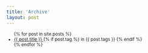```yaml
---
title: 'Archive'
layout: post
---
```


<ul style="font-size:smaller">
    {% for post in site.posts %}
      <li class='mt-4'>
        <a class="is-capitalized" href="{{ post.url }}">{{ post.title }} </a> {% if post.tag %} in {{ post.tags }} {% endif %}
      </li>
    {% endfor %}
</ul>

